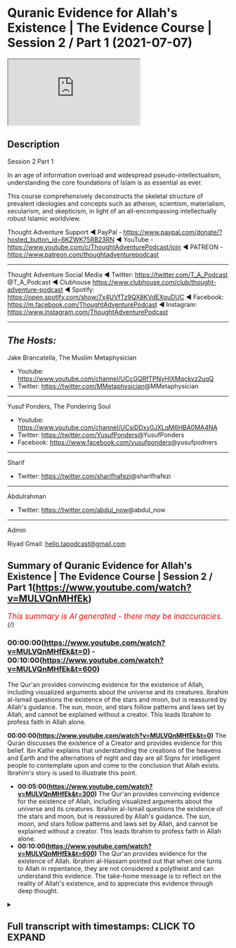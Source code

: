 # Quranic Evidence for Allah's Existence | The Evidence Course | Session 2 / Part 1 (2021-07-07)

<iframe loading='lazy' src='https://www.youtube.com/embed/MULVQnMHfEk'></iframe>

## Description

Session 2 Part 1

In an age of information overload and widespread pseudo-intellectualism, understanding the core foundations of Islam is as essential as ever. 

This course comprehensively deconstructs the skeletal structure of prevalent ideologies and concepts such as atheism, scientism, materialism, secularism, and skepticism, in light of an all-encompassing intellectually robust Islamic worldview.

Thought Adventure Support
◄ PayPal - https://www.paypal.com/donate/?hosted_button_id=6KZWK75RB23RN 
◄ YouTube - https://www.youtube.com/c/ThoughtAdventurePodcast/join
◄ PATREON - https://www.patreon.com/thoughtadventurepodcast
____________________________________________________________________

Thought Adventure Social Media
◄ Twitter: https://twitter.com/T_A_Podcast​​ @T_A_Podcast
◄ Clubhouse https://www.clubhouse.com/club/thought-adventure-podcast
◄ Spotify: https://open.spotify.com/show/7x4UVfTz9QX8KVdEXquDUC
◄ Facebook: https://m.facebook.com/ThoughtAdventurePodcast
◄ Instagram: https://www.instagram.com/ThoughtAdventurePodcast​

----------------------------------------------------------------

*The Hosts:*
-------------
Jake Brancatella, The Muslim Metaphysician

- Youtube: https://www.youtube.com/channel/UCcGQRfTPNyHlXMqckvz2uqQ
- Twitter:  https://twitter.com/MMetaphysician​​ @MMetaphysician

-------------

Yusuf Ponders, The Pondering Soul

- Youtube: https://www.youtube.com/channel/UCsiDDxy0JXLqM6HBA0MA4NA
- Twitter: https://twitter.com/YusufPonders​​ @YusufPonders
- Facebook: https://www.facebook.com/yusufponders​ @yusufpodners

-------------

Sharif

- Twitter: https://twitter.com/sharifhafezi​​ @sharifhafezi

-------------

Abdulrahman

- Twitter: https://twitter.com/abdul_now​ @abdul_now

-------------

Admin

Riyad 
Gmail: hello.tapodcast@gmail.com

## Summary of Quranic Evidence for Allah's Existence | The Evidence Course | Session 2 / Part 1(https://www.youtube.com/watch?v=MULVQnMHfEk)


*<span style="color:red; font-size:125%">This summary is AI generated - there may be inaccuracies</span>. (/)*

### 00:00:00(https://www.youtube.com/watch?v=MULVQnMHfEk&t=0) - 00:10:00(https://www.youtube.com/watch?v=MULVQnMHfEk&t=600)

The Qur'an provides convincing evidence for the existence of Allah, including visualized arguments about the universe and its creatures. Ibrahim al-Ismail questions the existence of the stars and moon, but is reassured by Allah's guidance. The sun, moon, and stars follow patterns and laws set by Allah, and cannot be explained without a creator. This leads Ibrahim to profess faith in Allah alone.

**00:00:00(https://www.youtube.com/watch?v=MULVQnMHfEk&t=0)** The Quran discusses the existence of a Creator and provides evidence for this belief. Ibn Kathir explains that understanding the creations of the heavens and Earth and the alternations of night and day are all Signs for intelligent people to contemplate upon and come to the conclusion that Allah exists. Ibrahim's story is used to illustrate this point.
* **00:05:00(https://www.youtube.com/watch?v=MULVQnMHfEk&t=300)** The Qur'an provides convincing evidence for the existence of Allah, including visualized arguments about the universe and its creatures. Ibrahim al-Ismail questions the existence of the stars and moon, but is reassured by Allah's guidance. The sun, moon, and stars follow patterns and laws set by Allah, and cannot be explained without a creator. This leads Ibrahim to profess faith in Allah alone.
* **00:10:00(https://www.youtube.com/watch?v=MULVQnMHfEk&t=600)** The Qur'an provides evidence for the existence of Allah. Ibrahim al-Hassam pointed out that when one turns to Allah in repentance, they are not considered a polytheist and can understand this evidence. The take-home message is to reflect on the reality of Allah's existence, and to appreciate this evidence through deep thought.

<details><summary><h2>Full transcript with timestamps: CLICK TO EXPAND</h2></summary>

0:00:15(https://youtu.be/MULVQnMHfEk?t=15) so in the first section  
0:00:17(https://youtu.be/MULVQnMHfEk?t=17) we discussed about the importance of  
0:00:20(https://youtu.be/MULVQnMHfEk?t=20) belief  
0:00:21(https://youtu.be/MULVQnMHfEk?t=21) the approach and the manner by which we  
0:00:23(https://youtu.be/MULVQnMHfEk?t=23) approach this question about  
0:00:25(https://youtu.be/MULVQnMHfEk?t=25) what is our purpose of life we looked at  
0:00:28(https://youtu.be/MULVQnMHfEk?t=28) the limitations of science in answering  
0:00:31(https://youtu.be/MULVQnMHfEk?t=31) this question  
0:00:33(https://youtu.be/MULVQnMHfEk?t=33) and we also looked at the rational  
0:00:34(https://youtu.be/MULVQnMHfEk?t=34) process by which we can use  
0:00:37(https://youtu.be/MULVQnMHfEk?t=37) in order to come to this conclusion or  
0:00:38(https://youtu.be/MULVQnMHfEk?t=38) potentially come to the conclusion  
0:00:40(https://youtu.be/MULVQnMHfEk?t=40) what is our purpose in life now we're  
0:00:44(https://youtu.be/MULVQnMHfEk?t=44) going on to discuss  
0:00:45(https://youtu.be/MULVQnMHfEk?t=45) about does a creator exist and what are  
0:00:48(https://youtu.be/MULVQnMHfEk?t=48) the various  
0:00:49(https://youtu.be/MULVQnMHfEk?t=49) evidences and it's important  
0:00:52(https://youtu.be/MULVQnMHfEk?t=52) from a muslim perspective to understand  
0:00:55(https://youtu.be/MULVQnMHfEk?t=55) how the quran  
0:00:56(https://youtu.be/MULVQnMHfEk?t=56) addresses this particular question about  
0:00:59(https://youtu.be/MULVQnMHfEk?t=59) the existence of allah  
0:01:02(https://youtu.be/MULVQnMHfEk?t=62) now the quranic approach to this  
0:01:04(https://youtu.be/MULVQnMHfEk?t=64) question is unique and that's not just  
0:01:06(https://youtu.be/MULVQnMHfEk?t=66) withstanding the fact that the quran is  
0:01:09(https://youtu.be/MULVQnMHfEk?t=69) inimitable  
0:01:10(https://youtu.be/MULVQnMHfEk?t=70) in its linguistic miracle meaning that  
0:01:12(https://youtu.be/MULVQnMHfEk?t=72) it cannot be matched  
0:01:13(https://youtu.be/MULVQnMHfEk?t=73) and it's a linguistic miracle because  
0:01:16(https://youtu.be/MULVQnMHfEk?t=76) the quran  
0:01:17(https://youtu.be/MULVQnMHfEk?t=77) not only provides ideas that stimulate  
0:01:20(https://youtu.be/MULVQnMHfEk?t=80) the mind  
0:01:21(https://youtu.be/MULVQnMHfEk?t=81) but also the quran affects the emotions  
0:01:26(https://youtu.be/MULVQnMHfEk?t=86) for example allah in the quran states  
0:01:30(https://youtu.be/MULVQnMHfEk?t=90) in chapter three surah al-imran verse  
0:01:33(https://youtu.be/MULVQnMHfEk?t=93) 190  
0:01:34(https://youtu.be/MULVQnMHfEk?t=94) most surely in the creation of the  
0:01:36(https://youtu.be/MULVQnMHfEk?t=96) heavens and the earth  
0:01:38(https://youtu.be/MULVQnMHfEk?t=98) and the alternations of the night and  
0:01:40(https://youtu.be/MULVQnMHfEk?t=100) the day there are signs for men  
0:01:42(https://youtu.be/MULVQnMHfEk?t=102) of understanding and ibrahim  
0:01:46(https://youtu.be/MULVQnMHfEk?t=106) of this particular verse he quotes the  
0:01:49(https://youtu.be/MULVQnMHfEk?t=109) prophet sallallahu alaihi wasallam  
0:01:53(https://youtu.be/MULVQnMHfEk?t=113) who said woe unto he  
0:01:56(https://youtu.be/MULVQnMHfEk?t=116) who recites this verse but does not  
0:01:59(https://youtu.be/MULVQnMHfEk?t=119) contemplate it  
0:02:01(https://youtu.be/MULVQnMHfEk?t=121) so the verse was saying what it was  
0:02:03(https://youtu.be/MULVQnMHfEk?t=123) saying indeed in the creations of the  
0:02:05(https://youtu.be/MULVQnMHfEk?t=125) heavens and the earth  
0:02:10(https://youtu.be/MULVQnMHfEk?t=130) and the alternations of the night and  
0:02:12(https://youtu.be/MULVQnMHfEk?t=132) the day the change  
0:02:14(https://youtu.be/MULVQnMHfEk?t=134) that we see around us that these  
0:02:17(https://youtu.be/MULVQnMHfEk?t=137) are signs for a people of  
0:02:21(https://youtu.be/MULVQnMHfEk?t=141) thinking  
0:02:24(https://youtu.be/MULVQnMHfEk?t=144) and you know just the point about this  
0:02:27(https://youtu.be/MULVQnMHfEk?t=147) word  
0:02:28(https://youtu.be/MULVQnMHfEk?t=148) the people of thinking the word al-bab  
0:02:31(https://youtu.be/MULVQnMHfEk?t=151) it comes linguistically  
0:02:32(https://youtu.be/MULVQnMHfEk?t=152) from the word which means to go to the  
0:02:35(https://youtu.be/MULVQnMHfEk?t=155) very inner  
0:02:36(https://youtu.be/MULVQnMHfEk?t=156) core of the fruit so when it says that  
0:02:39(https://youtu.be/MULVQnMHfEk?t=159) understanding the creations of the  
0:02:41(https://youtu.be/MULVQnMHfEk?t=161) heavens and the earth  
0:02:43(https://youtu.be/MULVQnMHfEk?t=163) really thinking about it contemplating  
0:02:45(https://youtu.be/MULVQnMHfEk?t=165) about it  
0:02:46(https://youtu.be/MULVQnMHfEk?t=166) all the alternations of night and day  
0:02:48(https://youtu.be/MULVQnMHfEk?t=168) the changes that we  
0:02:50(https://youtu.be/MULVQnMHfEk?t=170) see within the universe if you really  
0:02:53(https://youtu.be/MULVQnMHfEk?t=173) think going to the  
0:02:54(https://youtu.be/MULVQnMHfEk?t=174) deep understanding a deep enlightened  
0:02:57(https://youtu.be/MULVQnMHfEk?t=177) approach to this  
0:02:59(https://youtu.be/MULVQnMHfEk?t=179) that there are signs for people signs  
0:03:02(https://youtu.be/MULVQnMHfEk?t=182) for what  
0:03:03(https://youtu.be/MULVQnMHfEk?t=183) for the existence of allah  
0:03:06(https://youtu.be/MULVQnMHfEk?t=186) and so this is why the prophet  
0:03:09(https://youtu.be/MULVQnMHfEk?t=189) sallallahu alaihi wasallam  
0:03:11(https://youtu.be/MULVQnMHfEk?t=191) said woe unto the one who recites it but  
0:03:14(https://youtu.be/MULVQnMHfEk?t=194) does not contemplate it  
0:03:15(https://youtu.be/MULVQnMHfEk?t=195) contemplate upon the verse and what the  
0:03:18(https://youtu.be/MULVQnMHfEk?t=198) verse is telling us to contemplate upon  
0:03:20(https://youtu.be/MULVQnMHfEk?t=200) which is the creation the universe  
0:03:22(https://youtu.be/MULVQnMHfEk?t=202) around us  
0:03:24(https://youtu.be/MULVQnMHfEk?t=204) hence the quran calls upon humanity to  
0:03:28(https://youtu.be/MULVQnMHfEk?t=208) contemplate upon the universe  
0:03:29(https://youtu.be/MULVQnMHfEk?t=209) and what it contains and it is through  
0:03:31(https://youtu.be/MULVQnMHfEk?t=211) this deep reflection  
0:03:33(https://youtu.be/MULVQnMHfEk?t=213) this deep study that we will come to the  
0:03:35(https://youtu.be/MULVQnMHfEk?t=215) conclusion  
0:03:36(https://youtu.be/MULVQnMHfEk?t=216) about the existence of one absolute  
0:03:38(https://youtu.be/MULVQnMHfEk?t=218) creator allah  
0:03:40(https://youtu.be/MULVQnMHfEk?t=220) this forms therefore part of the quranic  
0:03:43(https://youtu.be/MULVQnMHfEk?t=223) method or the the quranic method  
0:03:45(https://youtu.be/MULVQnMHfEk?t=225) in approaching the belief in the creator  
0:03:47(https://youtu.be/MULVQnMHfEk?t=227) as ibn kathy goes on to state about that  
0:03:50(https://youtu.be/MULVQnMHfEk?t=230) verse of quran  
0:03:51(https://youtu.be/MULVQnMHfEk?t=231) where he says referring to the part of  
0:03:53(https://youtu.be/MULVQnMHfEk?t=233) the ayah that states  
0:03:56(https://youtu.be/MULVQnMHfEk?t=236) there are indeed that these are  
0:04:00(https://youtu.be/MULVQnMHfEk?t=240) for indeed signs of men of understanding  
0:04:02(https://youtu.be/MULVQnMHfEk?t=242) he says referring to the intelligent  
0:04:05(https://youtu.be/MULVQnMHfEk?t=245) sound rational minds that contemplate  
0:04:08(https://youtu.be/MULVQnMHfEk?t=248) about the true reality of things  
0:04:10(https://youtu.be/MULVQnMHfEk?t=250) unlike the deaf and the mute who do not  
0:04:12(https://youtu.be/MULVQnMHfEk?t=252) have sound comprehension  
0:04:14(https://youtu.be/MULVQnMHfEk?t=254) death in the mute here is meant in a  
0:04:15(https://youtu.be/MULVQnMHfEk?t=255) metaphorical sense  
0:04:17(https://youtu.be/MULVQnMHfEk?t=257) so the quran demonstrates that through  
0:04:19(https://youtu.be/MULVQnMHfEk?t=259) deep enlightened rational thought  
0:04:21(https://youtu.be/MULVQnMHfEk?t=261) that about the universe through a  
0:04:24(https://youtu.be/MULVQnMHfEk?t=264) rational comprehension  
0:04:25(https://youtu.be/MULVQnMHfEk?t=265) about the existence of things around us  
0:04:27(https://youtu.be/MULVQnMHfEk?t=267) that we can come to the existence  
0:04:29(https://youtu.be/MULVQnMHfEk?t=269) come to the the knowledge that our  
0:04:31(https://youtu.be/MULVQnMHfEk?t=271) creator exists  
0:04:32(https://youtu.be/MULVQnMHfEk?t=272) and that allah dies the originator of  
0:04:35(https://youtu.be/MULVQnMHfEk?t=275) this universe  
0:04:36(https://youtu.be/MULVQnMHfEk?t=276) and this is clearly demonstrated in the  
0:04:39(https://youtu.be/MULVQnMHfEk?t=279) story of ibrahim  
0:04:42(https://youtu.be/MULVQnMHfEk?t=282) who in the verse of quran chapter number  
0:04:45(https://youtu.be/MULVQnMHfEk?t=285) 6 verse 74 to 80  
0:04:48(https://youtu.be/MULVQnMHfEk?t=288) it mentions remember when ibrahim said  
0:04:51(https://youtu.be/MULVQnMHfEk?t=291) to his  
0:04:51(https://youtu.be/MULVQnMHfEk?t=291) uh said to azer  
0:04:55(https://youtu.be/MULVQnMHfEk?t=295) do you take idols for gods surely i see  
0:04:58(https://youtu.be/MULVQnMHfEk?t=298) you and your people in manifest era  
0:05:01(https://youtu.be/MULVQnMHfEk?t=301) thus we were showing ibrahim the  
0:05:04(https://youtu.be/MULVQnMHfEk?t=304) kingdoms of the heavens and the earth  
0:05:06(https://youtu.be/MULVQnMHfEk?t=306) that he might be of those who have sure  
0:05:09(https://youtu.be/MULVQnMHfEk?t=309) faith  
0:05:10(https://youtu.be/MULVQnMHfEk?t=310) so when the night out spread over  
0:05:12(https://youtu.be/MULVQnMHfEk?t=312) ibrahim he saw a star  
0:05:15(https://youtu.be/MULVQnMHfEk?t=315) he said this is my lord  
0:05:19(https://youtu.be/MULVQnMHfEk?t=319) questioning but when the star set in the  
0:05:22(https://youtu.be/MULVQnMHfEk?t=322) morning he said  
0:05:24(https://youtu.be/MULVQnMHfEk?t=324) this cannot be my lord because it has  
0:05:26(https://youtu.be/MULVQnMHfEk?t=326) passed  
0:05:27(https://youtu.be/MULVQnMHfEk?t=327) away and i do not like the transitory  
0:05:30(https://youtu.be/MULVQnMHfEk?t=330) transitory gods on the next day when he  
0:05:33(https://youtu.be/MULVQnMHfEk?t=333) saw on the next night when he saw the  
0:05:35(https://youtu.be/MULVQnMHfEk?t=335) moon rising he said  
0:05:36(https://youtu.be/MULVQnMHfEk?t=336) this is my lord but when the moon said  
0:05:39(https://youtu.be/MULVQnMHfEk?t=339) he said  
0:05:39(https://youtu.be/MULVQnMHfEk?t=339) if my lord had not guided me then i  
0:05:42(https://youtu.be/MULVQnMHfEk?t=342) shall  
0:05:43(https://youtu.be/MULVQnMHfEk?t=343) surely be of those who have gone astray  
0:05:46(https://youtu.be/MULVQnMHfEk?t=346) in the morning when ibrahim saw the sun  
0:05:49(https://youtu.be/MULVQnMHfEk?t=349) rising he said this must be my lord  
0:05:52(https://youtu.be/MULVQnMHfEk?t=352) because this is greater than the star  
0:05:53(https://youtu.be/MULVQnMHfEk?t=353) and the moon but when he saw the sun  
0:05:56(https://youtu.be/MULVQnMHfEk?t=356) set he said o my people surely  
0:05:59(https://youtu.be/MULVQnMHfEk?t=359) i am free from what you associate and i  
0:06:02(https://youtu.be/MULVQnMHfEk?t=362) have sincerely turned myself  
0:06:04(https://youtu.be/MULVQnMHfEk?t=364) to him who originated the heavens and  
0:06:06(https://youtu.be/MULVQnMHfEk?t=366) the earth  
0:06:07(https://youtu.be/MULVQnMHfEk?t=367) and i am not of one of those who are the  
0:06:09(https://youtu.be/MULVQnMHfEk?t=369) mushrikeen  
0:06:10(https://youtu.be/MULVQnMHfEk?t=370) the people who commit shirk and  
0:06:12(https://youtu.be/MULVQnMHfEk?t=372) polytheism  
0:06:14(https://youtu.be/MULVQnMHfEk?t=374) so here the quran gives a very potent  
0:06:17(https://youtu.be/MULVQnMHfEk?t=377) visualized argument about those things  
0:06:20(https://youtu.be/MULVQnMHfEk?t=380) that exist within the universe  
0:06:23(https://youtu.be/MULVQnMHfEk?t=383) ibrahim al-islam according to when he's  
0:06:26(https://youtu.be/MULVQnMHfEk?t=386) saying this is my lord he's speaking to  
0:06:27(https://youtu.be/MULVQnMHfEk?t=387) the people  
0:06:28(https://youtu.be/MULVQnMHfEk?t=388) so he's not affirming this about the  
0:06:30(https://youtu.be/MULVQnMHfEk?t=390) star of the moon or the sun  
0:06:32(https://youtu.be/MULVQnMHfEk?t=392) he's questioning them about this and  
0:06:34(https://youtu.be/MULVQnMHfEk?t=394) ibrahimo  
0:06:35(https://youtu.be/MULVQnMHfEk?t=395) islam he's explaining that look the  
0:06:37(https://youtu.be/MULVQnMHfEk?t=397) stars rose  
0:06:39(https://youtu.be/MULVQnMHfEk?t=399) and the star set the moon rose and the  
0:06:42(https://youtu.be/MULVQnMHfEk?t=402) moon  
0:06:42(https://youtu.be/MULVQnMHfEk?t=402) set the sun rose and it set  
0:06:46(https://youtu.be/MULVQnMHfEk?t=406) they follow regulations they  
0:06:49(https://youtu.be/MULVQnMHfEk?t=409) change they follow certain laws  
0:06:53(https://youtu.be/MULVQnMHfEk?t=413) they're imposed upon by certain patterns  
0:06:57(https://youtu.be/MULVQnMHfEk?t=417) the question then becomes why believe in  
0:07:00(https://youtu.be/MULVQnMHfEk?t=420) something  
0:07:01(https://youtu.be/MULVQnMHfEk?t=421) which is limited and dependent upon  
0:07:03(https://youtu.be/MULVQnMHfEk?t=423) those laws for it to exist  
0:07:06(https://youtu.be/MULVQnMHfEk?t=426) rather the question then becomes that  
0:07:09(https://youtu.be/MULVQnMHfEk?t=429) actually we should free ourselves  
0:07:11(https://youtu.be/MULVQnMHfEk?t=431) from the limited dependent things but  
0:07:13(https://youtu.be/MULVQnMHfEk?t=433) worship the one that imposed the law  
0:07:16(https://youtu.be/MULVQnMHfEk?t=436) and the order and the creation of these  
0:07:18(https://youtu.be/MULVQnMHfEk?t=438) things  
0:07:21(https://youtu.be/MULVQnMHfEk?t=441) so this is what the quran is pointing to  
0:07:23(https://youtu.be/MULVQnMHfEk?t=443) in the story of ibrahim al-islam  
0:07:25(https://youtu.be/MULVQnMHfEk?t=445) that those things which are limited and  
0:07:27(https://youtu.be/MULVQnMHfEk?t=447) dependent are dependent upon  
0:07:30(https://youtu.be/MULVQnMHfEk?t=450) a law giver they're following laws so  
0:07:33(https://youtu.be/MULVQnMHfEk?t=453) there must be a law giver  
0:07:34(https://youtu.be/MULVQnMHfEk?t=454) of those celestial objects no matter how  
0:07:37(https://youtu.be/MULVQnMHfEk?t=457) great they  
0:07:38(https://youtu.be/MULVQnMHfEk?t=458) are they require something other than  
0:07:40(https://youtu.be/MULVQnMHfEk?t=460) themselves to determine these laws  
0:07:42(https://youtu.be/MULVQnMHfEk?t=462) that something can only be the one that  
0:07:45(https://youtu.be/MULVQnMHfEk?t=465) that something  
0:07:46(https://youtu.be/MULVQnMHfEk?t=466) can only be the one who created the  
0:07:48(https://youtu.be/MULVQnMHfEk?t=468) stars the moon the sun  
0:07:50(https://youtu.be/MULVQnMHfEk?t=470) the universe as a whole and could have  
0:07:52(https://youtu.be/MULVQnMHfEk?t=472) ordained  
0:07:53(https://youtu.be/MULVQnMHfEk?t=473) that these weak limited needy objects  
0:07:56(https://youtu.be/MULVQnMHfEk?t=476) the laws that they are governed by  
0:07:59(https://youtu.be/MULVQnMHfEk?t=479) indeed to this day no theory whether  
0:08:02(https://youtu.be/MULVQnMHfEk?t=482) framed in the  
0:08:04(https://youtu.be/MULVQnMHfEk?t=484) newtonian or quantum mechanics  
0:08:07(https://youtu.be/MULVQnMHfEk?t=487) and physics gives an explanation to the  
0:08:10(https://youtu.be/MULVQnMHfEk?t=490) fundamental point  
0:08:13(https://youtu.be/MULVQnMHfEk?t=493) that argument of why do bodies exist  
0:08:17(https://youtu.be/MULVQnMHfEk?t=497) in the way that they do and  
0:08:20(https://youtu.be/MULVQnMHfEk?t=500) can these things that exist which are  
0:08:22(https://youtu.be/MULVQnMHfEk?t=502) limited and needy and dependent  
0:08:24(https://youtu.be/MULVQnMHfEk?t=504) exist without a creator and an  
0:08:27(https://youtu.be/MULVQnMHfEk?t=507) originator  
0:08:29(https://youtu.be/MULVQnMHfEk?t=509) and most what they do is they describe  
0:08:32(https://youtu.be/MULVQnMHfEk?t=512) how things exist they might provide to  
0:08:35(https://youtu.be/MULVQnMHfEk?t=515) us  
0:08:36(https://youtu.be/MULVQnMHfEk?t=516) a mechanistic explanation to the  
0:08:39(https://youtu.be/MULVQnMHfEk?t=519) universe  
0:08:41(https://youtu.be/MULVQnMHfEk?t=521) but what they can't do is explain to us  
0:08:44(https://youtu.be/MULVQnMHfEk?t=524) why the thing the agency behind that  
0:08:47(https://youtu.be/MULVQnMHfEk?t=527) mechanism  
0:08:48(https://youtu.be/MULVQnMHfEk?t=528) why that mechanism exists in the first  
0:08:50(https://youtu.be/MULVQnMHfEk?t=530) place  
0:08:52(https://youtu.be/MULVQnMHfEk?t=532) so reflecting on the universe only leads  
0:08:55(https://youtu.be/MULVQnMHfEk?t=535) us to understanding  
0:08:57(https://youtu.be/MULVQnMHfEk?t=537) for a need for the creator this is what  
0:08:59(https://youtu.be/MULVQnMHfEk?t=539) the quran  
0:09:00(https://youtu.be/MULVQnMHfEk?t=540) and allah is suggesting within the quran  
0:09:04(https://youtu.be/MULVQnMHfEk?t=544) and that there must be something that's  
0:09:06(https://youtu.be/MULVQnMHfEk?t=546) absolutely independent of creation  
0:09:08(https://youtu.be/MULVQnMHfEk?t=548) in order to explain the existence of  
0:09:10(https://youtu.be/MULVQnMHfEk?t=550) dependent limited things  
0:09:12(https://youtu.be/MULVQnMHfEk?t=552) this point is further illustrated in the  
0:09:15(https://youtu.be/MULVQnMHfEk?t=555) verse that describes the creator as  
0:09:17(https://youtu.be/MULVQnMHfEk?t=557) a summit when the well-known  
0:09:21(https://youtu.be/MULVQnMHfEk?t=561) well-recited surah surah iqlas  
0:09:24(https://youtu.be/MULVQnMHfEk?t=564) what allah says allah is a summit  
0:09:30(https://youtu.be/MULVQnMHfEk?t=570) in arabic language as-samad means  
0:09:33(https://youtu.be/MULVQnMHfEk?t=573) the one without need without  
0:09:35(https://youtu.be/MULVQnMHfEk?t=575) incompleteness  
0:09:37(https://youtu.be/MULVQnMHfEk?t=577) whole self-sufficient requiring nothing  
0:09:40(https://youtu.be/MULVQnMHfEk?t=580) else for  
0:09:41(https://youtu.be/MULVQnMHfEk?t=581) its existence  
0:09:44(https://youtu.be/MULVQnMHfEk?t=584) and also as samad means that which  
0:09:48(https://youtu.be/MULVQnMHfEk?t=588) other things require its existence for  
0:09:51(https://youtu.be/MULVQnMHfEk?t=591) so allah  
0:09:53(https://youtu.be/MULVQnMHfEk?t=593) is describing in the quran  
0:09:56(https://youtu.be/MULVQnMHfEk?t=596) his nature his subhana with allah's  
0:09:58(https://youtu.be/MULVQnMHfEk?t=598) nature  
0:09:59(https://youtu.be/MULVQnMHfEk?t=599) which is that allah is assamed  
0:10:01(https://youtu.be/MULVQnMHfEk?t=601) independent  
0:10:02(https://youtu.be/MULVQnMHfEk?t=602) self-sufficient free of any need  
0:10:06(https://youtu.be/MULVQnMHfEk?t=606) but upon which all other things depend  
0:10:09(https://youtu.be/MULVQnMHfEk?t=609) their existence for  
0:10:11(https://youtu.be/MULVQnMHfEk?t=611) and this is a point that was recognized  
0:10:13(https://youtu.be/MULVQnMHfEk?t=613) by ibrahim alaihissalam  
0:10:15(https://youtu.be/MULVQnMHfEk?t=615) when he said i have sincerely turned  
0:10:18(https://youtu.be/MULVQnMHfEk?t=618) myself to him  
0:10:19(https://youtu.be/MULVQnMHfEk?t=619) who originated the heavens and the earth  
0:10:22(https://youtu.be/MULVQnMHfEk?t=622) and indeed i am not  
0:10:24(https://youtu.be/MULVQnMHfEk?t=624) one of the polytheists so we can  
0:10:26(https://youtu.be/MULVQnMHfEk?t=626) understand that the quranic approach  
0:10:29(https://youtu.be/MULVQnMHfEk?t=629) the take home message here is the  
0:10:31(https://youtu.be/MULVQnMHfEk?t=631) quranic approach  
0:10:32(https://youtu.be/MULVQnMHfEk?t=632) tells us to reflect or to sense the  
0:10:35(https://youtu.be/MULVQnMHfEk?t=635) reality  
0:10:36(https://youtu.be/MULVQnMHfEk?t=636) but not only just to sense the reality  
0:10:39(https://youtu.be/MULVQnMHfEk?t=639) but to  
0:10:39(https://youtu.be/MULVQnMHfEk?t=639) really really think about this reality  
0:10:42(https://youtu.be/MULVQnMHfEk?t=642) in a  
0:10:43(https://youtu.be/MULVQnMHfEk?t=643) deep way and through that thought  
0:10:46(https://youtu.be/MULVQnMHfEk?t=646) through that comprehension do we come to  
0:10:49(https://youtu.be/MULVQnMHfEk?t=649) the knowledge and the signs for the  
0:10:50(https://youtu.be/MULVQnMHfEk?t=650) existence of the creator  
0:10:52(https://youtu.be/MULVQnMHfEk?t=652) and just as a quick side point  
0:10:55(https://youtu.be/MULVQnMHfEk?t=655) if things are easy and you acquire them  
0:10:58(https://youtu.be/MULVQnMHfEk?t=658) easily  
0:10:59(https://youtu.be/MULVQnMHfEk?t=659) then you will not appreciate what you  
0:11:01(https://youtu.be/MULVQnMHfEk?t=661) have  
0:11:02(https://youtu.be/MULVQnMHfEk?t=662) when you really have to struggle and  
0:11:04(https://youtu.be/MULVQnMHfEk?t=664) think about something  
0:11:06(https://youtu.be/MULVQnMHfEk?t=666) and you come to the conclusion upon that  
0:11:08(https://youtu.be/MULVQnMHfEk?t=668) thing for through hard work for a mental  
0:11:10(https://youtu.be/MULVQnMHfEk?t=670) exercise in this case  
0:11:12(https://youtu.be/MULVQnMHfEk?t=672) then you can really appreciate what you  
0:11:14(https://youtu.be/MULVQnMHfEk?t=674) have  
0:11:15(https://youtu.be/MULVQnMHfEk?t=675) this is in essence what it means to  
0:11:17(https://youtu.be/MULVQnMHfEk?t=677) contemplate about the signs for the  
0:11:18(https://youtu.be/MULVQnMHfEk?t=678) existence of the creator  
0:11:20(https://youtu.be/MULVQnMHfEk?t=680) and the next video we're going into a  
0:11:22(https://youtu.be/MULVQnMHfEk?t=682) bit more detail  
0:11:24(https://youtu.be/MULVQnMHfEk?t=684) with regards to the evidences for the  
0:11:26(https://youtu.be/MULVQnMHfEk?t=686) existence of  
0:11:27(https://youtu.be/MULVQnMHfEk?t=687) the creator of the subhanallah darla  
</details>